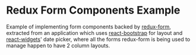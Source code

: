 # Redux Form Components Example

Example of implementing form components backed by [redux-form](https://github.com/erikras/redux-form), extracted from an application which uses [react-bootstrap](https://github.com/react-bootstrap/react-bootstrap) for layout and [react-widgets](https://github.com/jquense/react-widgets)' date picker, where all the forms redux-form is being used to manage happen to have 2 column layouts.
